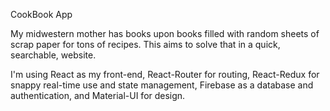 CookBook App


My midwestern mother has books upon books filled with random sheets of scrap paper for tons of recipes. This aims to solve that in a quick, searchable, website.


I'm using React as my front-end, React-Router for routing, React-Redux for snappy real-time use and state management, Firebase as a database and authentication, and Material-UI for design.